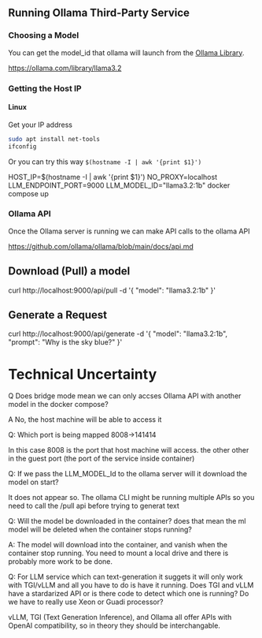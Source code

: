 ## Running Ollama Third-Party Service

### Choosing a Model

You can get the model_id that ollama will launch from the [Ollama Library](https://ollama.com/library).

https://ollama.com/library/llama3.2


### Getting the Host IP

#### Linux

Get your IP address
```sh
sudo apt install net-tools
ifconfig
```

Or you can try this way `$(hostname -I | awk '{print $1}')`

HOST_IP=$(hostname -I | awk '{print $1}') NO_PROXY=localhost LLM_ENDPOINT_PORT=9000 LLM_MODEL_ID="llama3.2:1b" docker compose up


### Ollama API

Once the Ollama server is running we can make API calls to the ollama API

https://github.com/ollama/ollama/blob/main/docs/api.md


## Download (Pull) a model

curl http://localhost:9000/api/pull -d '{
  "model": "llama3.2:1b"
}'

## Generate a Request

curl http://localhost:9000/api/generate -d '{
  "model": "llama3.2:1b",
  "prompt": "Why is the sky blue?"
}'

# Technical Uncertainty

Q Does bridge mode mean we can only accses Ollama API with another model in the docker compose?

A No, the host machine will be able to access it

Q: Which port is being mapped 8008->141414

In this case 8008 is the port that host machine will access. the other other in the guest port (the port of the service inside container)

Q: If we pass the LLM_MODEL_Id to the ollama server will it download the model on start?

It does not appear so. The ollama CLI might be running multiple APIs so you need to call the /pull api before trying to generat text

Q: Will the model be downloaded in the container? does that mean the ml model will be deleted when the container stops running?

A: The model will download into the container, and vanish when the container stop running. You need to mount a local drive and there is probably more work to be done.

Q: For LLM service which can text-generation it suggets it will only work with TGI/vLLM and all you have to do is have it running. Does TGI and vLLM have a stardarized API or is there code to detect which one is running? Do we have to really use Xeon or Guadi processor?

vLLM, TGI (Text Generation Inference), and Ollama all offer APIs with OpenAI compatibility, so in theory they should be interchangable.